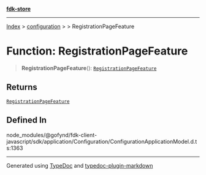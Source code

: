 [**fdk-store**](../../../README.md)
***

[Index](../../../API.md) > [configuration](../../README.md) > [<internal>](../README.md) > RegistrationPageFeature

# Function: RegistrationPageFeature

> **RegistrationPageFeature**(): [`RegistrationPageFeature`](../type-aliases/type-alias.RegistrationPageFeature.md)

## Returns

[`RegistrationPageFeature`](../type-aliases/type-alias.RegistrationPageFeature.md)

## Defined In

node\_modules/@gofynd/fdk-client-javascript/sdk/application/Configuration/ConfigurationApplicationModel.d.ts:1363

***
Generated using [TypeDoc](https://typedoc.org/) and [typedoc-plugin-markdown](https://www.npmjs.com/package/typedoc-plugin-markdown)
